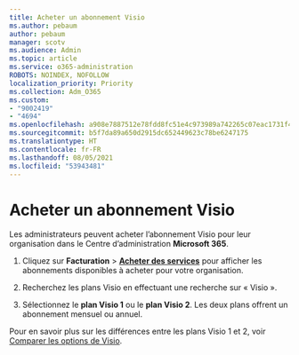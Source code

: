 ```yaml
---
title: Acheter un abonnement Visio
ms.author: pebaum
author: pebaum
manager: scotv
ms.audience: Admin
ms.topic: article
ms.service: o365-administration
ROBOTS: NOINDEX, NOFOLLOW
localization_priority: Priority
ms.collection: Adm_O365
ms.custom:
- "9002419"
- "4694"
ms.openlocfilehash: a908e7887512e78fdd8fc51e4c973989a742265c07eac1731f4d658231cd29e7
ms.sourcegitcommit: b5f7da89a650d2915dc652449623c78be6247175
ms.translationtype: HT
ms.contentlocale: fr-FR
ms.lasthandoff: 08/05/2021
ms.locfileid: "53943481"
---
```

# <a name="purchase-visio-subscription"></a>Acheter un abonnement Visio

Les administrateurs peuvent acheter l’abonnement Visio pour leur organisation dans le Centre d’administration **Microsoft 365**.

1. Cliquez sur **Facturation** > **[Acheter des services](https://go.microsoft.com/fwlink/p/?linkid=868433)** pour afficher les abonnements disponibles à acheter pour votre organisation.

2. Recherchez les plans Visio en effectuant une recherche sur « Visio ».

3. Sélectionnez le **plan Visio 1** ou le **plan Visio 2**. Les deux plans offrent un abonnement mensuel ou annuel.

Pour en savoir plus sur les différences entre les plans Visio 1 et 2, voir [Comparer les options de Visio](https://products.office.com/Visio/microsoft-visio-plans-and-pricing-compare-visio-options).
